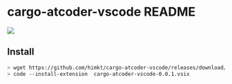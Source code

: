 # cargo-atcoder-vscode README

![](https://user-images.githubusercontent.com/5164000/166233908-281948cb-0c37-4311-8dcc-283ed628b7c2.JPG)

## Install

```sh
> wget https://github.com/himkt/cargo-atcoder-vscode/releases/download/v0.0.1/cargo-atcoder-vscode-0.0.1.vsix
> code --install-extension  cargo-atcoder-vscode-0.0.1.vsix
```
